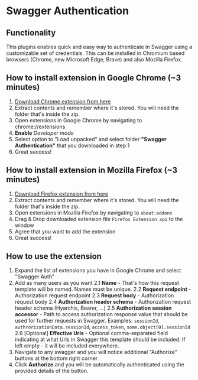 
# Swagger Authentication

## Functionality
This plugins enables quick and easy way to authenticate in Swagger using a customizable set of credentials.
This can be installed in Chromium based browsers (Chrome, new Microsoft Edge, Brave) and also Mozilla Firefox.

## How to install extension in Google Chrome (~3 minutes)
1. [Download Chrome extension from here](https://raw.githubusercontent.com/martis347/swagger-auth/master/Google%20Chrome%20Extension%201.0.1.zip?token=ACN3YR342SPHBIFSKHILZSS7JTPGK)
2. Extract contents and remember where it's stored. You will need the folder that's inside the zip.
3. Open extensions in Google Chrome by navigating to chrome://extensions
4. **Enable** _Developer mode_
5. Select option to "Load unpacked" and select folder **"Swagger Authentication"** that you downloaded in step 1
6. Great success!

## How to install extension in Mozilla Firefox (~3 minutes)
1. [Download Firefox extension from here](https://raw.githubusercontent.com/martis347/swagger-auth/master/Firefox%20Extension%201.0.1.xpi?token=ACN3YR2K2CXA6PMN2GTANT27JTPI2)
2. Extract contents and remember where it's stored. You will need the folder that's inside the zip.
3. Open extensions in Mozilla Firefox by navigating to `about:addons`
4. Drag & Drop downloaded extension file `Firefox Extension.xpi` to the window
5. Agree that you want to add the extension
6. Great success!


## How to use the extension
1. Expand the list of extensions you have in Google Chrome and select "Swagger Auth"
2. Add as many users as you want
2.1 **Name** - That's how this request template will be named. Names must be unique.
2.2 **Request endpoint** - Authorization request endpoint
2.3 **Request body** - Authorization request body 
2.4 **Authorization header schema** - Authorization request header schema (Hyarchis, Bearer, ...)
2.5 **Authorization session accessor** - Path to access authorization response value that should be used for further requests in Swagger. Examples: `sessionId`, `authrorizationData.sessionId`, `access_token`, `some.object[0].sessionId`
2.6 [Optional] **Effective Urls** - Optional comma-separated field indicating at what Urls in Swagger this template should be included. If left empty - it will be included everywhere.
3. Navigate to any swagger and you will notice additional "Authorize" buttons at the bottom right corner
4. Click **Authorize** and you will be automatically authenticated using the provided details of the button.
